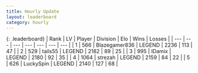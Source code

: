 ```yaml
---
title: Hourly Update
layout: leaderboard
category: hourly
---
```


{: .leaderboard}
| Rank | LV | Player | Division | Elo | Wins | Losses |
| --- | --- | --- | --- | --- | --- | --- |
| <span data-change="0">1</span> | 566 | <span title="ID: 454722">Blazegamer836</span> | LEGEND | <span data-change="6">2236</span> | <span data-change="1">113</span> | <span data-change="0">47</span> |
| <span data-change="0">2</span> | 529 | <span title="ID: 170123">tails55</span> | LEGEND | <span data-change="0">2182</span> | <span data-change="0">89</span> | <span data-change="0">25</span> |
| <span data-change="0">3</span> | 995 | <span title="ID: 357425">IDamix</span> | LEGEND | <span data-change="0">2180</span> | <span data-change="0">92</span> | <span data-change="0">35</span> |
| <span data-change="0">4</span> | 1064 | <span title="ID: 1692">strezah</span> | LEGEND | <span data-change="0">2159</span> | <span data-change="0">84</span> | <span data-change="0">22</span> |
| <span data-change="0">5</span> | 626 | <span title="ID: 498412">LuckySpin</span> | LEGEND | <span data-change="0">2140</span> | <span data-change="0">127</span> | <span data-change="0">68</span> |